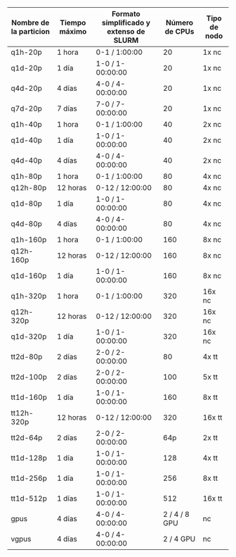 <!-- Particiones en el Clúster yoltla -->

| **Nombre de la particion** | **Tiempo máximo** | **Formato simplificado y extenso de SLURM** | **Número de CPUs** | **Tipo de nodo** |
|----------------------------|-------------------|---------------------------------------------|--------------------|------------------|
| q1h-20p     | 1 hora      | 0-1  / 1:00:00       | 20              | 1x nc       |
| q1d-20p     | 1 día       | 1-0  / 1-00:00:00    | 20              | 1x nc       |
| q4d-20p     | 4 días      | 4-0  / 4-00:00:00    | 20              | 1x nc       |
| q7d-20p     | 7 días      | 7-0  / 7-00:00:00    | 20              | 1x nc       |
| q1h-40p     | 1 hora      | 0-1  / 1:00:00       | 40              | 2x nc       |
| q1d-40p     | 1 día       | 1-0  / 1-00:00:00    | 40              | 2x nc       |
| q4d-40p     | 4 días      | 4-0  / 4-00:00:00    | 40              | 2x nc       |
| q1h-80p     | 1 hora      | 0-1  / 1:00:00       | 80              | 4x nc       |
| q12h-80p    | 12 horas    | 0-12 / 12:00:00      | 80              | 4x nc       |
| q1d-80p     | 1 día       | 1-0  / 1-00:00:00    | 80              | 4x nc       |
| q4d-80p     | 4 días      | 4-0  / 4-00:00:00    | 80              | 4x nc       |
| q1h-160p    | 1 hora      | 0-1  / 1:00:00       | 160             | 8x nc       |
| q12h-160p   | 12 horas    | 0-12 / 12:00:00      | 160             | 8x nc       |
| q1d-160p    | 1 día       | 1-0  / 1-00:00:00    | 160             | 8x nc       |
| q1h-320p    | 1 hora      | 0-1  / 1:00:00       | 320             | 16x nc      |
| q12h-320p   | 12 horas    | 0-12 / 12:00:00      | 320             | 16x nc      |
| q1d-320p    | 1 día       | 1-0  / 1-00:00:00    | 320             | 16x nc      |
| tt2d-80p    | 2 días      | 2-0  / 2-00:00:00    | 80              | 4x tt       |
| tt2d-100p   | 2 días      | 2-0  / 2-00:00:00    | 100             | 5x tt       |
| tt1d-160p   | 1 día       | 1-0  / 1-00:00:00    | 160             | 8x tt       |
| tt12h-320p  | 12 horas    | 0-12 / 12:00:00      | 320             | 16x tt      |
| tt2d-64p    | 2 días      | 2-0  / 2-00:00:00    | 64p             | 2x tt       |
| tt1d-128p   | 1 día       | 1-0  / 1-00:00:00    | 128             | 4x tt       |
| tt1d-256p   | 1 día       | 1-0  / 1-00:00:00    | 256             | 8x tt       |
| tt1d-512p   | 1 días      | 1-0  / 1-00:00:00    | 512             | 16x tt      |
| gpus        | 4 días      | 4-0  / 4-00:00:00    | 2 / 4 / 8  GPU  | nc          |
| vgpus       | 4 días      | 4-0  / 4-00:00:00    | 2 / 4 GPU       | nc          |

